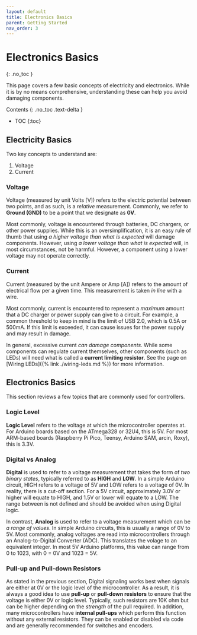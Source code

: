 ```yaml
---
layout: default
title: Electronics Basics
parent: Getting Started
nav_order: 3
---
```


# Electronics Basics
{: .no_toc }

This page covers a few basic concepts of electricity and electronics. While it is by no means comprehensive, understanding these can help you avoid damaging components. 


Contents
{: .no_toc .text-delta }

- TOC
{:toc}

## Electricity Basics

Two key concepts to understand are:
1. Voltage
2. Current

### Voltage

Voltage (measured by unit Volts [V]) refers to the electric potential between two points, and as such, is a *relative* measurement. Commonly, we refer to **Ground (GND)** to be a point that we designate as **0V**.

Most commonly, voltage is encountered through batteries, DC chargers, or other power supplies. While this is an oversimplification, it is an easy rule of thumb that using *a higher voltage than what is expected* will damage components. However, using *a lower voltage than what is expected* will, in most circumstances, not be harmful. However, a component using a lower voltage may not operate correctly. 

### Current

Current (measured by the unit Ampere or Amp [A]) refers to the amount of electrical flow per a given time. This measurement is taken *in line* with a wire.

Most commonly, current is encountered to represent a *maximum* amount that a DC charger or power supply can give to a circuit. For example, a common threshold to keep in mind is the limit of USB 2.0, which is 0.5A or 500mA. If this limit is exceeded, it can cause issues for the power supply and may result in damage.

In general, excessive current *can damage components*. While some components can regulate current themselves, other components (such as LEDs) will need what is called a **current limiting resistor**. See the page on [Wiring LEDs]({% link ./wiring-leds.md %}) for more information. 

## Electronics Basics

This section reviews a few topics that are commonly used for controllers. 

### Logic Level

**Logic Level** refers to the voltage at which the microcontroller operates at. For Arduino boards based on the ATmega328 or 32U4, this is 5V. For most ARM-based boards (Raspberry Pi Pico, Teensy, Arduino SAM, arcin, Roxy), this is 3.3V. 

### Digital vs Analog

**Digital** is used to refer to a voltage measurement that takes the form of *two binary states*, typically referred to as **HIGH** and **LOW**. In a simple Arduino circuit, HIGH refers to a voltage of 5V and LOW refers to a voltage of 0V. In reality, there is a cut-off section. For a 5V circuit, approximately 3.0V or higher will equate to HIGH, and 1.5V or lower will equate to a LOW. The range between is not defined and should be avoided when using Digital logic.

In contrast, **Analog** is used to refer to a voltage measurement which can be *a range of values*. In simple Arduino circuits, this is usually a range of 0V to 5V. Most commonly, analog voltages are read into microcontrollers through an Analog-to-Digital Converter (ADC). This translates the volage to an equivalent integer. In most 5V Arduino platforms, this value can range from 0 to 1023, with 0 = 0V and 1023 = 5V. 

### Pull-up and Pull-down Resistors

As stated in the previous section, Digital signaling works best when signals are either at 0V or the logic level of the microcontroller. As a result, it is always a good idea to use **pull-up** or **pull-down resistors** to ensure that the voltage is either 0V or logic level. Typically, such resistors are 10K ohm but can be higher depending on the *strength* of the pull required. In addition, many microcontrollers have **internal pull-ups** which perform this function without any external resistors. They can be enabled or disabled via code and are generally recommended for switches and encoders. 